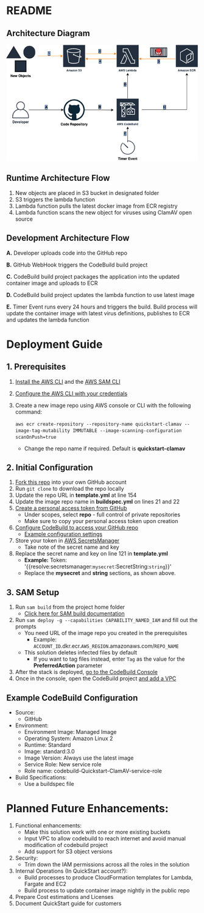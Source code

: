# README

## Architecture Diagram

![Architecture Diagram!](/QuickStart-ClamAV.png "Quick Start ClamAV")

## Runtime Architecture Flow

1. New objects are placed in S3 bucket in designated folder
2. S3 triggers the lambda function 
3. Lambda function pulls the latest docker image from ECR registry
4. Lambda function scans the new object for viruses using ClamAV open source

## Development Architecture Flow

**A.** Developer uploads code into the GitHub repo

**B.** GitHub WebHook triggers the CodeBuild build project

**C.** CodeBuild build project packages the application into the updated container image and uploads to ECR

**D.** CodeBuild build project updates the lambda function to use latest image

**E.** Timer Event runs every 24 hours and triggers the build. Build process will update the container image with latest virus definitions, publishes to ECR and updates the lambda function

# Deployment Guide

## 1. Prerequisites
1. [Install the AWS CLI](https://docs.aws.amazon.com/cli/latest/userguide/install-cliv2.html) and the [AWS SAM CLI](https://docs.aws.amazon.com/serverless-application-model/latest/developerguide/serverless-sam-cli-install.html)
2. [Configure the AWS CLI with your credentials](https://docs.aws.amazon.com/cli/latest/userguide/cli-chap-configure.html)
3. Create a new image repo using AWS console or CLI with the following command:

    `aws ecr create-repository --repository-name quickstart-clamav --image-tag-mutability IMMUTABLE --image-scanning-configuration scanOnPush=true`

    - Change the repo name if required. Default is **quickstart-clamav**

## 2. Initial Configuration

1. [Fork this repo](https://guides.github.com/activities/forking/) into your own GitHub account 
2. Run `git clone` to download the repo locally
3. Update the repo URL in **template.yml** at line 154
4. Update the image repo name in **buildspec.yml** on lines 21 and 22
5. [Create a personal access token from GitHub](https://docs.github.com/en/github/authenticating-to-github/creating-a-personal-access-token) 
   -  Under scopes, select **repo** - full control of private repositories
   -  Make sure to copy your personal access token upon creation
6. [Configure CodeBuild to access your GitHub repo](https://docs.aws.amazon.com/codebuild/latest/userguide/access-tokens.html)
   - [Example configuration settings](#example-codebuild-configuration)
7. Store your token in [AWS SecretsManager](https://docs.aws.amazon.com/secretsmanager/latest/userguide/intro.html)
   - Take note of the secret name and key
8. Replace the secret name and key on line 121 in **template.yml**
   - **Example:** Token: '{{resolve:secretsmanager:`mysecret`:SecretString:`string`}}' 
   - Replace the **mysecret** and **string** sections, as shown above.

## 3. SAM Setup

1. Run `sam build` from the project home folder
   - [Click here for SAM build documentation](https://docs.aws.amazon.com/serverless-application-model/latest/developerguide/sam-cli-command-reference-sam-build.html)
2. Run `sam deploy -g --capabilities CAPABILITY_NAMED_IAM` and fill out the prompts
   - You need URL of the image repo you created in the prerequisites
     - Example: `ACCOUNT_ID`.dkr.ecr.`AWS_REGION`.amazonaws.com/`REPO_NAME`
   - This solution deletes infected files by default
     - If you want to tag files instead, enter `Tag` as the value for the **PreferredAction** parameter
3. After the stack is deployed, [go to the CodeBuild Console](https://console.aws.amazon.com/codesuite/codebuild/projects) 
4. Once in the console, open the CodeBuild project [and add a VPC](https://docs.aws.amazon.com/codebuild/latest/userguide/vpc-support.html)

## Example CodeBuild Configuration

- Source:
  - GitHub
- Environment:
  - Environment Image: Managed Image
  - Operating System: Amazon Linux 2
  - Runtime: Standard
  - Image: standard:3.0
  - Image Version: Always use the latest image
  - Service Role: New service role
  - Role name: codebuild-Quickstart-ClamAV-service-role
- Build Specifications:
  - Use a buildspec file

# Planned Future Enhancements:

1. Functional enhancements:
    - Make this solution work with one or more existing buckets
    - Input VPC to allow codebuild to reach internet and avoid manual modification of codebuild project
    - Add support for S3 object versions
2. Security:
    - Trim down the IAM permissions across all the roles in the solution
3. Internal Operations (In QuickStart account?):
    - Build processes to produce CloudFormation templates for Lambda, Fargate and EC2
    - Build process to update container image nightly in the public repo
4. Prepare Cost estimations and Licenses
5. Document QuickStart guide for customers
